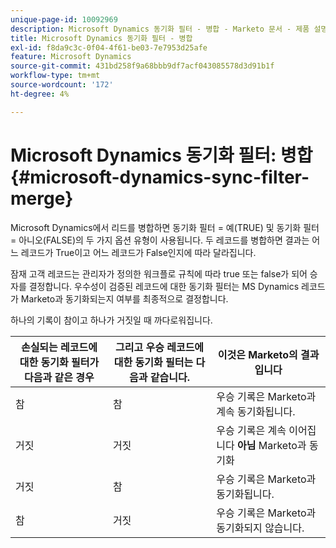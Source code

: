 ```yaml
---
unique-page-id: 10092969
description: Microsoft Dynamics 동기화 필터 - 병합 - Marketo 문서 - 제품 설명서
title: Microsoft Dynamics 동기화 필터 - 병합
exl-id: f8da9c3c-0f04-4f61-be03-7e7953d25afe
feature: Microsoft Dynamics
source-git-commit: 431bd258f9a68bbb9df7acf043085578d3d91b1f
workflow-type: tm+mt
source-wordcount: '172'
ht-degree: 4%

---
```


# Microsoft Dynamics 동기화 필터: 병합 {#microsoft-dynamics-sync-filter-merge}

Microsoft Dynamics에서 리드를 병합하면 동기화 필터 = 예(TRUE) 및 동기화 필터 = 아니오(FALSE)의 두 가지 옵션 유형이 사용됩니다. 두 레코드를 병합하면 결과는 어느 레코드가 True이고 어느 레코드가 False인지에 따라 달라집니다.

잠재 고객 레코드는 관리자가 정의한 워크플로 규칙에 따라 true 또는 false가 되어 승자를 결정합니다. 우수성이 검증된 레코드에 대한 동기화 필터는 MS Dynamics 레코드가 Marketo과 동기화되는지 여부를 최종적으로 결정합니다.

하나의 기록이 참이고 하나가 거짓일 때 까다로워집니다.

| 손실되는 레코드에 대한 동기화 필터가 다음과 같은 경우 | 그리고 우승 레코드에 대한 동기화 필터는 다음과 같습니다. | 이것은 Marketo의 결과입니다 |
|---|---|---|
| 참 | 참 | 우승 기록은 Marketo과 계속 동기화됩니다. |
| 거짓 | 거짓 | 우승 기록은 계속 이어집니다 **아님** Marketo과 동기화 |
| 거짓 | 참 | 우승 기록은 Marketo과 동기화됩니다. |
| 참 | 거짓 | 우승 기록은 Marketo과 동기화되지 않습니다. |
